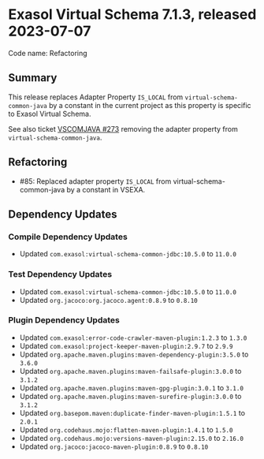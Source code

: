 # Exasol Virtual Schema 7.1.3, released 2023-07-07

Code name: Refactoring

## Summary

This release replaces Adapter Property `IS_LOCAL` from `virtual-schema-common-java` by a constant in the current project as this property is specific to Exasol Virtual Schema.

See also ticket [VSCOMJAVA #273](https://github.com/exasol/virtual-schema-common-java/pull/273) removing the adapter property from `virtual-schema-common-java`.

## Refactoring

* #85: Replaced adapter property `IS_LOCAL` from virtual-schema-common-java by a constant in VSEXA.

## Dependency Updates

### Compile Dependency Updates

* Updated `com.exasol:virtual-schema-common-jdbc:10.5.0` to `11.0.0`

### Test Dependency Updates

* Updated `com.exasol:virtual-schema-common-jdbc:10.5.0` to `11.0.0`
* Updated `org.jacoco:org.jacoco.agent:0.8.9` to `0.8.10`

### Plugin Dependency Updates

* Updated `com.exasol:error-code-crawler-maven-plugin:1.2.3` to `1.3.0`
* Updated `com.exasol:project-keeper-maven-plugin:2.9.7` to `2.9.9`
* Updated `org.apache.maven.plugins:maven-dependency-plugin:3.5.0` to `3.6.0`
* Updated `org.apache.maven.plugins:maven-failsafe-plugin:3.0.0` to `3.1.2`
* Updated `org.apache.maven.plugins:maven-gpg-plugin:3.0.1` to `3.1.0`
* Updated `org.apache.maven.plugins:maven-surefire-plugin:3.0.0` to `3.1.2`
* Updated `org.basepom.maven:duplicate-finder-maven-plugin:1.5.1` to `2.0.1`
* Updated `org.codehaus.mojo:flatten-maven-plugin:1.4.1` to `1.5.0`
* Updated `org.codehaus.mojo:versions-maven-plugin:2.15.0` to `2.16.0`
* Updated `org.jacoco:jacoco-maven-plugin:0.8.9` to `0.8.10`
